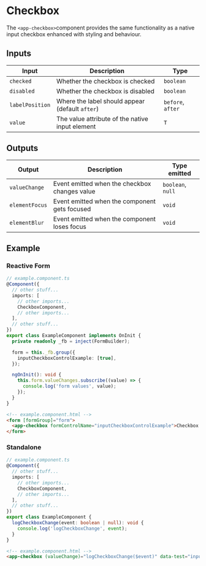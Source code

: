 # Checkbox

The `<app-checkbox>`component provides the same functionality as a native input checkbox enhanced with styling and behaviour.

## Inputs

| Input           | Description                                     | Type              |
| --------------- | ----------------------------------------------- | ----------------- |
| `checked`       | Whether the checkbox is checked                 | `boolean`         |
| `disabled`      | Whether the checkbox is disabled                | `boolean`         |
| `labelPosition` | Where the label should appear (default `after`) | `before`, `after` |
| `value`         | The value attribute of the native input element | `T`               |

## Outputs

| Output         | Description                                   | Type emitted      |
| -------------- | --------------------------------------------- | ----------------- |
| `valueChange`  | Event emitted when the checkbox changes value | `boolean`, `null` |
| `elementFocus` | Event emitted when the component gets focused | `void`            |
| `elementBlur`  | Event emitted when the component loses focus  | `void`            |

## Example

### Reactive Form

```typescript
// example.component.ts
@Component({
  // other stuff...
  imports: [
    // other imports...
    CheckboxComponent,
    // other imports...
  ],
  // other stuff...
})
export class ExampleComponent implements OnInit {
  private readonly _fb = inject(FormBuilder);

  form = this._fb.group({
    inputCheckboxControlExample: [true],
  });

  ngOnInit(): void {
    this.form.valueChanges.subscribe((value) => {
      console.log('form values', value);
    });
  }
}
```

```html
<!-- example.component.html -->
<form [formGroup]="form">
  <app-checkbox formControlName="inputCheckboxControlExample">Checkbox Control Example</app-checkbox>
</form>
```

### Standalone

```typescript
// example.component.ts
@Component({
  // other stuff...
  imports: [
    // other imports...
    CheckboxComponent,
    // other imports...
  ],
  // other stuff...
})
export class ExampleComponent {
  logCheckboxChange(event: boolean | null): void {
    console.log('logCheckboxChange', event);
  }
}
```

```html
<!-- example.component.html -->
<app-checkbox (valueChange)="logCheckboxChange($event)" data-test="inputCheckboxExample">Checkbox Example</app-checkbox>
```

